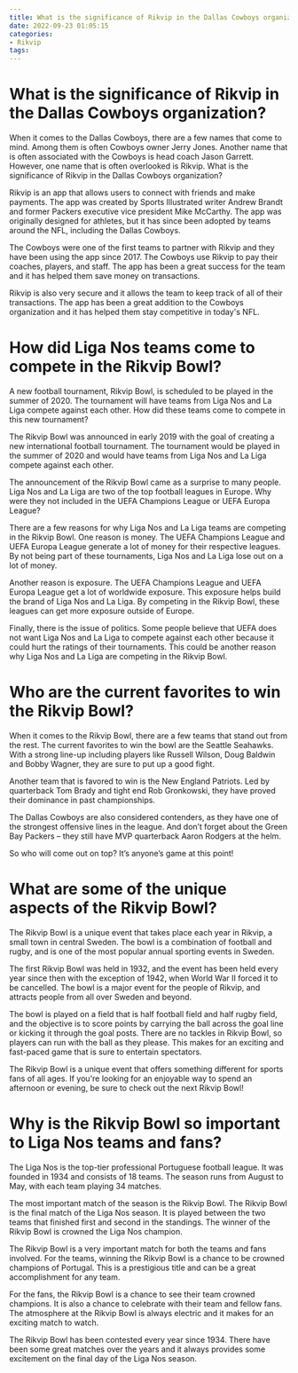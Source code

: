 ```yaml
---
title: What is the significance of Rikvip in the Dallas Cowboys organization 
date: 2022-09-23 01:05:15
categories:
- Rikvip
tags:
---
```



#  What is the significance of Rikvip in the Dallas Cowboys organization? 

When it comes to the Dallas Cowboys, there are a few names that come to mind. Among them is often Cowboys owner Jerry Jones. Another name that is often associated with the Cowboys is head coach Jason Garrett. However, one name that is often overlooked is Rikvip. What is the significance of Rikvip in the Dallas Cowboys organization?

Rikvip is an app that allows users to connect with friends and make payments. The app was created by Sports Illustrated writer Andrew Brandt and former Packers executive vice president Mike McCarthy. The app was originally designed for athletes, but it has since been adopted by teams around the NFL, including the Dallas Cowboys.

The Cowboys were one of the first teams to partner with Rikvip and they have been using the app since 2017. The Cowboys use Rikvip to pay their coaches, players, and staff. The app has been a great success for the team and it has helped them save money on transactions.

Rikvip is also very secure and it allows the team to keep track of all of their transactions. The app has been a great addition to the Cowboys organization and it has helped them stay competitive in today's NFL.

#  How did Liga Nos teams come to compete in the Rikvip Bowl? 

A new football tournament, Rikvip Bowl, is scheduled to be played in the summer of 2020. The tournament will have teams from Liga Nos and La Liga compete against each other. How did these teams come to compete in this new tournament?

The Rikvip Bowl was announced in early 2019 with the goal of creating a new international football tournament. The tournament would be played in the summer of 2020 and would have teams from Liga Nos and La Liga compete against each other. 

The announcement of the Rikvip Bowl came as a surprise to many people. Liga Nos and La Liga are two of the top football leagues in Europe. Why were they not included in the UEFA Champions League or UEFA Europa League? 

There are a few reasons for why Liga Nos and La Liga teams are competing in the Rikvip Bowl. One reason is money. The UEFA Champions League and UEFA Europa League generate a lot of money for their respective leagues. By not being part of these tournaments, Liga Nos and La Liga lose out on a lot of money. 

Another reason is exposure. The UEFA Champions League and UEFA Europa League get a lot of worldwide exposure. This exposure helps build the brand of Liga Nos and La Liga. By competing in the Rikvip Bowl, these leagues can get more exposure outside of Europe. 

Finally, there is the issue of politics. Some people believe that UEFA does not want Liga Nos and La Liga to compete against each other because it could hurt the ratings of their tournaments. This could be another reason why Liga Nos and La Liga are competing in the Rikvip Bowl.

#  Who are the current favorites to win the Rikvip Bowl? 

When it comes to the Rikvip Bowl, there are a few teams that stand out from the rest. The current favorites to win the bowl are the Seattle Seahawks. With a strong line-up including players like Russell Wilson, Doug Baldwin and Bobby Wagner, they are sure to put up a good fight.

Another team that is favored to win is the New England Patriots. Led by quarterback Tom Brady and tight end Rob Gronkowski, they have proved their dominance in past championships.

The Dallas Cowboys are also considered contenders, as they have one of the strongest offensive lines in the league. And don’t forget about the Green Bay Packers – they still have MVP quarterback Aaron Rodgers at the helm.

So who will come out on top? It’s anyone’s game at this point!

#  What are some of the unique aspects of the Rikvip Bowl? 

The Rikvip Bowl is a unique event that takes place each year in Rikvip, a small town in central Sweden. The bowl is a combination of football and rugby, and is one of the most popular annual sporting events in Sweden.

The first Rikvip Bowl was held in 1932, and the event has been held every year since then with the exception of 1942, when World War II forced it to be cancelled. The bowl is a major event for the people of Rikvip, and attracts people from all over Sweden and beyond.

The bowl is played on a field that is half football field and half rugby field, and the objective is to score points by carrying the ball across the goal line or kicking it through the goal posts. There are no tackles in Rikvip Bowl, so players can run with the ball as they please. This makes for an exciting and fast-paced game that is sure to entertain spectators.

The Rikvip Bowl is a unique event that offers something different for sports fans of all ages. If you're looking for an enjoyable way to spend an afternoon or evening, be sure to check out the next Rikvip Bowl!

#  Why is the Rikvip Bowl so important to Liga Nos teams and fans?

The Liga Nos is the top-tier professional Portuguese football league. It was founded in 1934 and consists of 18 teams. The season runs from August to May, with each team playing 34 matches.

The most important match of the season is the Rikvip Bowl. The Rikvip Bowl is the final match of the Liga Nos season. It is played between the two teams that finished first and second in the standings. The winner of the Rikvip Bowl is crowned the Liga Nos champion.

The Rikvip Bowl is a very important match for both the teams and fans involved. For the teams, winning the Rikvip Bowl is a chance to be crowned champions of Portugal. This is a prestigious title and can be a great accomplishment for any team.

For the fans, the Rikvip Bowl is a chance to see their team crowned champions. It is also a chance to celebrate with their team and fellow fans. The atmosphere at the Rikvip Bowl is always electric and it makes for an exciting match to watch.

The Rikvip Bowl has been contested every year since 1934. There have been some great matches over the years and it always provides some excitement on the final day of the Liga Nos season.